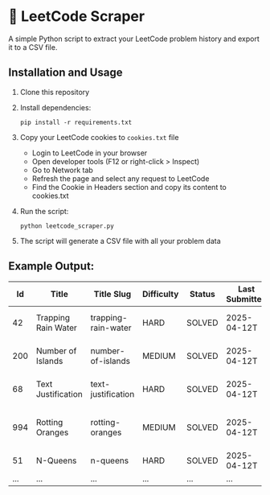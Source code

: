 # 🐍 LeetCode Scraper

A simple Python script to extract your LeetCode problem history and export it to a CSV file.

## Installation and Usage

1. Clone this repository

2. Install dependencies:
   ```
   pip install -r requirements.txt
   ```

3. Copy your LeetCode cookies to `cookies.txt` file
   - Login to LeetCode in your browser
   - Open developer tools (F12 or right-click > Inspect)
   - Go to Network tab
   - Refresh the page and select any request to LeetCode
   - Find the Cookie in Headers section and copy its content to cookies.txt

4. Run the script:
   ```
   python leetcode_scraper.py
   ```
   
5. The script will generate a CSV file with all your problem data

## Example Output:

| Id | Title | Title Slug | Difficulty | Status | Last Submitted | Submitted Count | Last Result | Topic Tags |
|----|-------|------------|------------|--------|----------------|-----------------|-------------|------------|
| 42 | Trapping Rain Water | trapping-rain-water | HARD | SOLVED | 2025-04-12T | 32 | AC | Array, Two Pointers, DP, Stack |
| 200 | Number of Islands | number-of-islands | MEDIUM | SOLVED | 2025-04-12T | 11 | AC | Array, DFS, BFS, Union Find, Matrix |
| 68 | Text Justification | text-justification | HARD | SOLVED | 2025-04-12T | 13 | AC | Array, String, Simulation |
| 994 | Rotting Oranges | rotting-oranges | MEDIUM | SOLVED | 2025-04-12T | 48 | AC | Array, Breadth-First Search, Matrix |
| 51 | N-Queens | n-queens | HARD | SOLVED | 2025-04-12T | 14 | AC | Array, Backtracking |
| ... | ... | ... | ... | ... | ... | ... | ... | ... |

